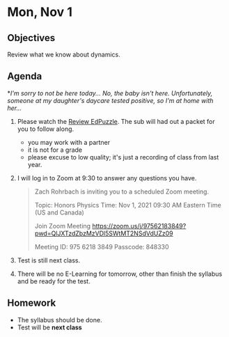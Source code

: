 Mon, Nov 1
=========    
  
Objectives  
------------  
Review what we know about dynamics.
  
Agenda    
---------    

**I'm sorry to not be here today... No, the baby isn't here.  Unfortunately, someone at my daughter's daycare tested positive, so I'm at home with her...*

 
1. Please watch the [Review EdPuzzle][ep].  The sub will had out a packet for you to follow along.
	- you may work with a partner
	- it is not for a grade
	- please excuse to low quality; it's just a recording of class from last year.
2. I will log in to Zoom at 9:30 to answer any questions you have.
	>Zach Rohrbach is inviting you to a scheduled Zoom meeting.
	>
	>Topic: Honors Physics
	>Time: Nov 1, 2021 09:30 AM Eastern Time (US and Canada)
	>
	>Join Zoom Meeting
	>https://zoom.us/j/97562183849?pwd=QlJXTzdZbzMzVDl5SWtMT2NSdVdUZz09
	>
	>Meeting ID: 975 6218 3849
	>Passcode: 848330



3. Test is still next class.
4. There will be no E-Learning for tomorrow, other than finish the syllabus and be ready for the test.
  
Homework  
-------------    
- The syllabus should be done.
- Test will be **next class**

[ep]: https://avon.schoology.com/external_tool/2045174275/launch
<!--stackedit_data:
eyJoaXN0b3J5IjpbLTQ0NzQ3MjMxLC0xMTI4NTQ5ODA1LDM2Nj
kzMzEyMywtMzE0MzY4MjEyLC03OTAyNjE3MDksMTQ0OTQ1MjE4
MiwtMjUzNjcwNTkwLC05NTUxMTMxODYsNDg1OTAwMzQ1LC0zNT
Q5NjI2OTUsMTQxNTkxNjAxMiw0MDU0OTE2MDIsLTE5NzMxOTQy
MjcsLTEzNTQ4NTUxOTEsNTk4MzYzMTc1LC0xOTc2MDI1ODc3LC
0xOTU4MTU3NzMwLDM4MjQ3OTA2MywtMTUxMDA5MjA3NCwyMDQy
OTcwNTY1XX0=
-->